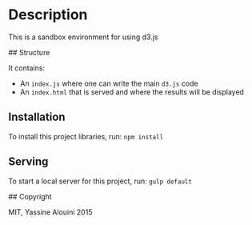 <!--Add a logo -->

# Description

This is a sandbox environment for using d3.js


## Structure

It contains:

* An `index.js` where one can write the main `d3.js` code
* An `index.html` that is served and where the results will be displayed


## Installation

To install this project libraries, run: ```npm install```


## Serving

To start a local server for this project, run: ```gulp default```

## Copyright

MIT, Yassine Alouini 2015

